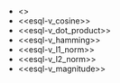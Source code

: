 * <<esql-knn>>
* <<esql-v_cosine>>
* <<esql-v_dot_product>>
* <<esql-v_hamming>>
* <<esql-v_l1_norm>>
* <<esql-v_l2_norm>>
* <<esql-v_magnitude>>